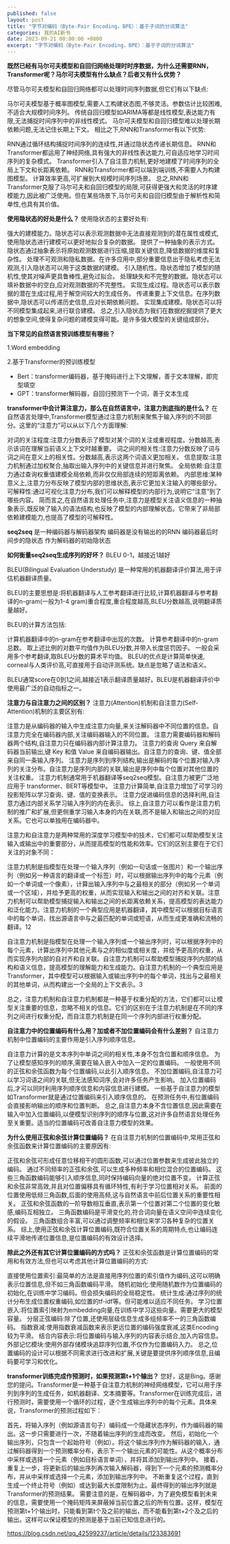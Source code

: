 ```yaml
---
published: false
layout: post
title: "字节对编码（Byte-Pair Encoding，BPE）：基于子词的分词算法"
categories: 我的AI新书
date: 2023-09-21 00:00:00 +0800
excerpt: "字节对编码（Byte-Pair Encoding，BPE）：基于子词的分词算法"
---
```




**既然已经有马尔可夫模型和自回归网络处理时时序数据，为什么还需要RNN，Transformer呢？马尔可夫模型有什么缺点？后者又有什么优势？**

尽管马尔可夫模型和自回归网络都可以处理时间序列数据,但它们有以下缺点:

马尔可夫模型基于概率图模型,需要人工构建状态图,不够灵活。参数估计比较困难,不适合大规模时间序列。
传统自回归模型如ARIMA等都是线性模型,表达能力有限,无法捕捉时间序列中的非线性模式。
马尔可夫模型和自回归模型难以处理长期依赖问题,无法记住长期上下文。
相比之下,RNN和Transformer有以下优势:

RNN通过循环结构捕捉时间序列的连续性,并通过隐状态传递长期信息。
RNN和Transformer都运用了神经网络,具有强大的非线性表达能力,可自适应地学习时间序列的复杂模式。
Transformer引入了自注意力机制,更好地建模了时间序列的全局上下文和长距离依赖。
RNN和Transformer都可以端到端训练,不需要人为构建图模型。
计算效率更高,可扩展到大规模时间序列场景。
总之,RNN和Transformer克服了马尔可夫和自回归模型的局限,可获得更强大和灵活的时序建模能力,因此被广泛使用。但在某些场景下,马尔可夫和自回归模型由于解析性和简单性,也具有其价值。

**使用隐状态的好处是什么？**
使用隐状态的主要好处有:

强大的建模能力。隐状态可以表示观测数据中无法直接观测到的潜在属性或模式,使用隐状态进行建模可以更好地拟合复杂的数据。
提供了一种抽象的表示方式。隐状态通过抽象表示将原始观测数据进行压缩,提取关键信息,降低数据的维度和复杂性。
处理不可观测和隐私数据。在许多应用中,部分重要信息出于隐私考虑无法观测,引入隐状态可以用于这类数据的建模。
引入随机性。隐状态增加了模型的随机性,使其对噪声更具鲁棒性,避免过拟合。
处理缺失和不完整的数据。隐状态可以填补数据中的空白,应对观测数据的不完整性。
实现生成过程。隐状态可以表示数据的潜在生成过程,用于解空间较大的生成任务。
传递重要上下文信息。在序列数据中,隐状态可以传递历史信息,应对长期依赖问题。
实现集成建模。隐状态可以将不同模型集成起来,进行联合建模。
总之,引入隐状态为我们在数据挖掘提供了更大的想象空间,使得复杂问题的建模变得可能。是许多强大模型的关键组成部分。



**当下常见的自然语言预训练模型有哪些？**

1.Word embedding

2.基于Transformer的预训练模型
- Bert：transformer编码器，基于掩码进行上下文理解，善于文本理解，即完型填空
- GPT：transformer解码器，自回归预测下一个词，善于文本生成


**transformer中会计算注意力，那么在自然语言中，注意力到底指的是什么？**
在自然语言处理中,Transformer模型通过注意力机制来聚焦于输入序列的不同部分。这里的“注意力”可以从以下几个方面理解:

对词的关注程度:注意力分数表示了模型对某个词的关注或重视程度。分数越高,表示该词在理解当前语义上下文时越重要。
词之间的相关性:注意力分数反映了词与词之间在意义上的相关性。分数越高,表示这两个词语义更加相关。
信息提取:注意力机制通过加权聚合,抽取出输入序列中的关键信息并进行聚焦。
全局依赖:自注意力通过查询权重值建模全局依赖,而非仅仅局部连续的短距离依赖。
内部思维:某种意义上,注意力分布反映了模型内部的思维状态,表示它更加关注输入的哪些部分。
可解释性:通过可视化注意力分布,我们可以解释模型的内部行为,说明它“注意”到了哪些内容。
简而言之,在自然语言处理任务中,注意力是模型关注语义信息的一种抽象表示,既反映了输入的语法结构,也反映了模型的内部理解状态。它带来了非局部依赖建模能力,也提高了模型的可解释性。


**seq2seq**
是一种编码器与解码器架构
编码器是没有输出的的RNN
编码器最后时间步的隐状态
作为解码器的初始隐状态

**如何衡量seq2seq生成序列的好坏？**
BLEU 0-1，越接近1越好

BLEU(Bilingual Evaluation Understudy) 是一种常用的机器翻译评价算法,用于评估机器翻译质量。

BLEU的主要思想是:将机器翻译与人工参考翻译进行比较,计算机器翻译与参考翻译的n-gram(一般为1-4 gram)重合程度,重合程度越高,BLEU分数越高,说明翻译质量越好。

BLEU的计算方法包括:

计算机器翻译中的n-gram在参考翻译中出现的次数。
计算参考翻译中的n-gram总数。
取上述比例的对数平均值作为BLEU分数,并带入长度惩罚因子。
一般会采用多个参考翻译,取BLEU分数的算术平均值。
BLEU的优点是计算简单快速, corneal与人类评价高,可直接用于自动评测系统。缺点是忽略了语法和语义。

BLEU通常score在0到1之间,越接近1表示翻译质量越好。BLEU是机器翻译评价中使用最广泛的自动指标之一。

**注意力与自注意力之间的区别？**
注意力(Attention)机制和自注意力(Self-Attention)机制的主要区别有:

注意力是从编码器的输入中生成注意力向量,来关注解码器中不同位置的信息。自注意力完全在编码器内部,关注编码器输入的不同位置。
注意力需要编码器和解码器两个结构,自注意力只在编码器内部计算注意力。
注意力的查询 Query 来自解码器当前输出,键 Key 和值 Value 来自编码器输出。自注意力的查询、键、值全部来自同一条输入序列。
注意力是序列到序列结构,输出是解码的每个位置对输入序列的关注分布。自注意力是序列内部的关联,输出是序列中每个位置对其他位置的关注权重。
注意力机制通常用于机器翻译等seq2seq模型。自注意力被更广泛地应用于 transformer、BERT等模型中。
注意力计算简单,自注意力增加了可学习的投影矩阵以学习查询、键、值的变换表示。
注意力促进编码信息的选择利用,自注意力通过内部关系学习输入序列的内在表示。
综上,自注意力可以看作是注意力机制的推广和扩展,但更侧重学习输入本身的内在关联,而不是输入和输出之间的对应关系。它也可以单独用在编码器中。

注意力和自注意力是两种常用的深度学习模型中的技术，它们都可以帮助模型关注输入或输出中的重要部分，从而提高模型的性能和效率。它们的区别主要在于它们关注的对象不同：

注意力机制是指模型在处理一个输入序列（例如一句话或一张图片）和一个输出序列（例如另一种语言的翻译或一个标签）时，可以根据输出序列中的每个元素（例如一个单词或一个像素），计算出输入序列中与之最相关的部分（例如另一个单词或一个区域），并给予更高的权重，从而实现输入和输出之间的对齐和关联。注意力机制可以帮助模型捕捉输入和输出之间的长距离依赖关系，提高模型的表达能力和泛化能力。注意力机制的一个典型应用是机器翻译，其中模型可以根据目标语言中的每个单词，找出源语言中与之最匹配的单词或短语，从而生成更准确和流畅的翻译。12

自注意力机制是指模型在处理一个输入序列或一个输出序列时，可以根据序列中的每个元素，计算出序列中其他元素与之的相似度或相关度，并给予更高的权重，从而实现序列内部的自对齐和自关联。自注意力机制可以帮助模型捕捉序列内部的结构和语义信息，提高模型的理解能力和生成能力。自注意力机制的一个典型应用是Transformer，其中模型可以根据输入或输出序列中的每个单词，找出与之最相关的其他单词，从而构建出一个全局的上下文表示。3

总之，注意力机制和自注意力机制都是一种基于权重分配的方法，它们都可以让模型关注重要的信息，忽略不相关的信息。它们的区别在于注意力机制是在不同的序列之间进行权重分配，而自注意力机制是在同一个序列内部进行权重分配。


**自注意力中的位置编码有什么用？加或者不加位置编码会有什么差别？**
自注意力机制中位置编码的主要作用是引入序列顺序信息。

自注意力计算的是文本序列中单词之间的相关性,本身不包含位置和顺序信息。
为了让模型感知序列的顺序,需要在输入嵌入中加入一定的位置编码。
一般使用不同的正弦和余弦函数为每个位置编码,以此引入顺序信息。
不加位置编码,自注意力可以学习词语之间的关联,但无法感知词序,会对许多任务产生影响。
加入位置编码后,才可以同时利用序列顺序信息和内容信息进行建模。
一些基于自注意力的模型如Transformer就是通过位置编码来引入顺序信息的。
在预测任务中,有位置编码会直接影响输出的顺序和位置判断。
总之,自注意力本身不含位置信息,因此需要在输入中加入位置编码,以便模型识别序列的顺序与位置,这对许多自然语言处理任务至关重要。适当的位置编码可改善自注意力模型的效果。


**为什么使用正弦和余弦计算位置编码？**
在自注意力机制的位置编码中,常用正弦和余弦函数来计算位置编码的主要原因有:

正弦和余弦可形成任意位移相干的圆形函数,可以通过位置参数来生成彼此独立的编码。
通过不同频率的正弦和余弦,可以生成多种频率和相位混合的位置编码。
这些三角函数编码能够引入顺序信息,同时保持编码向量的绝对位置不变。
计算正弦和余弦非常高效,并且对位置偏移具有循环特性,有利于学习位置相对关系。
前面的位置使用低频三角函数,后面的使用高频,这与自然语言中前后位置关系的重要性相关。
正弦和余弦函数的一阶导数相互垂直,表示第一个位置对第二个位置的变化敏感,编码互相独立。
三角函数编码是平滑变化的,符合词向量在语义空间中连续变化的假设。
三角函数组合丰富,可以通过调整频率和相位来学习各种复杂的位置关系。
综上,使用正弦和余弦计算位置编码,既符合位置关系的周期特点,也让编码连续平滑地传递位置信息,是位置编码的有效设计选择。


**除此之外还有其它计算位置编码的方式吗？**
正弦和余弦函数是计算位置编码的常用和有效方法,但也可以考虑其他计算位置编码的方式:

直接使用位置索引:最简单的方法是直接用序列位置的索引值作为编码,这可以明确表示位置信息,但不如三角函数编码平滑。
随机初始化:使用随机数作为位置编码的初始化,在训练中学习编码。但会损失编码的全局稳定性。
统计生成:通过序列的统计分布生成位置权重编码,如位置的tf-idf等。但可能难以适应不同任务。
学习位置嵌入:将位置索引映射为embedding向量,在训练中学习这些向量。需要更大的模型容量。
分层正弦编码:除了位置,还使用层级信息生成多组频率不一的三角函数编码。
指数衰减:使用指数衰减函数来表示更远位置的编码强度衰减,这类Encoding较为平滑。
结合内容表示:将位置编码与输入序列的内容表示结合,加入内容信息。
外部记忆模块:使用外部存储模块追踪序列位置,不仅作为位置编码入力。
总之,位置编码的设计可以根据不同需求进行改进和扩展,关键是要提供序列顺序信息,且编码要可学习和优化。


**transformer训练完成作预测时，如果预测第t+1个输出？**
您好，这是Bing。感谢您的提问。Transformer是一种基于自注意力机制的神经网络模型，它可以用于序列到序列的生成任务，如机器翻译、文本摘要等。Transformer在训练完成后，进行预测时，需要使用一个循环的过程，逐个生成输出序列中的每个元素。具体来说，Transformer的预测过程如下：

首先，将输入序列（例如源语言句子）编码成一个隐藏状态序列，作为编码器的输出。这一步只需要进行一次，不随着输出序列的生成而改变。
然后，初始化一个输出序列，只包含一个起始符号（例如<sos>）。将这个输出序列作为解码器的输入，通过解码器得到一个预测概率分布，表示下一个输出元素的可能性。从这个概率分布中采样或选择一个元素（例如目标语言单词），并将其添加到输出序列中。
接着，重复上一步，将更新后的输出序列再次输入解码器，得到下一个元素的预测概率分布，并从中采样或选择一个元素，添加到输出序列中。
不断重复这个过程，直到生成一个终止符号（例如<eos>）或达到最大长度限制为止。最终得到的输出序列就是Transformer的预测结果。
需要注意的是，在解码器中，为了避免模型看到未来的信息，需要使用一个掩码矩阵来屏蔽掉当前位置之后的所有位置。这样，模型在预测第t+1个输出时，只能看到第t个及之前的输出，而不能看到第t+2个及之后的输出。这样可以保证模型的预测是基于当前已知信息进行的。

https://blog.csdn.net/qq_42599237/article/details/123383691
